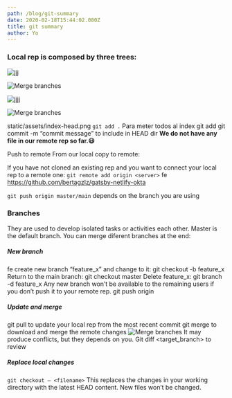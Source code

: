 ```yaml
---
path: /blog/git-summary
date: 2020-02-18T15:44:02.080Z
title: git summary
author: Yo
---
```

### Local rep is composed by three trees:

![jjj](assets/img-20200507-wa0006.jpg "jjjjj")

![Merge branches](../assets/index-head.png)

![jjjj](assets/index-head.png "jjjjj")

![Merge branches](./images/index-head.png)

static/assets/index-head.png
`git add .` Para meter todos al index
git add <filename>
git commit -m “commit message” to include in HEAD dir
**We do not have any file in our remote rep so far.😃**

Push to remote
From our local copy to remote:

If you have not cloned an existing rep and you want to connect your local rep to a remote one:
`git remote add origin <server>` fe https://github.com/bertagzlz/gatsby-netlify-okta

`git push origin master/main` depends on the branch you are using

### Branches

They are used to develop isolated tasks or activities each other. Master is the default branch. You can merge diferent branches at the end:

##### New branch

fe create new branch “feature_x” and change to it:
git checkout -b feature_x
Return to the main branch: git checkout master
Delete feature_x: git branch -d feature_x
Any new branch won’t be available to the remaining users if you don’t push it to your remote rep.
git push origin <branch>

##### Update and merge

git pull to update your local rep from the most recent commit
git merge <branch> to download and merge the remote changes
![Merge branches](../assets/branches.png)
It may produce conflicts, but they depends on you.
Git diff <source branch> <target_branch> to review

##### Replace local changes

`git checkout – <filename>`
This replaces the changes in your working directory with the latest HEAD content. New files won’t be changed.